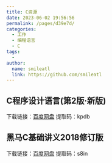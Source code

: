 ```yaml
---
title: C资源
date: 2023-06-02 19:56:56
permalink: /pages/d39e7d/
categories:
  - 工作
  - 编程语言
  - C
tags:
  - 
author: 
  name: smileatl
  link: https://github.com/smileatl
---
```


## C程序设计语言(第2版·新版)
<!-- 在线阅读：<a href="/pdf/The_C_Programming_Language.pdf" target="_blank" rel="noopener">C程序设计语言(第2版·新版)</a> -->

下载链接：[百度网盘](https://pan.baidu.com/s/1h8OaJbpaKGI4kh0RHWM4rA?pwd=kpdb)
提取码：kpdb




## 黑马C基础讲义2018修订版
<!-- 在线阅读：<a href="/pdf/heima-C-basic-2018.pdf" target="_blank" rel="noopener">黑马C基础讲义2018修订版</a> -->

下载链接：[百度网盘](https://pan.baidu.com/s/1M_3NrgNSpbl1w-hdhiCSYQ?pwd=s8in)
提取码：s8in
